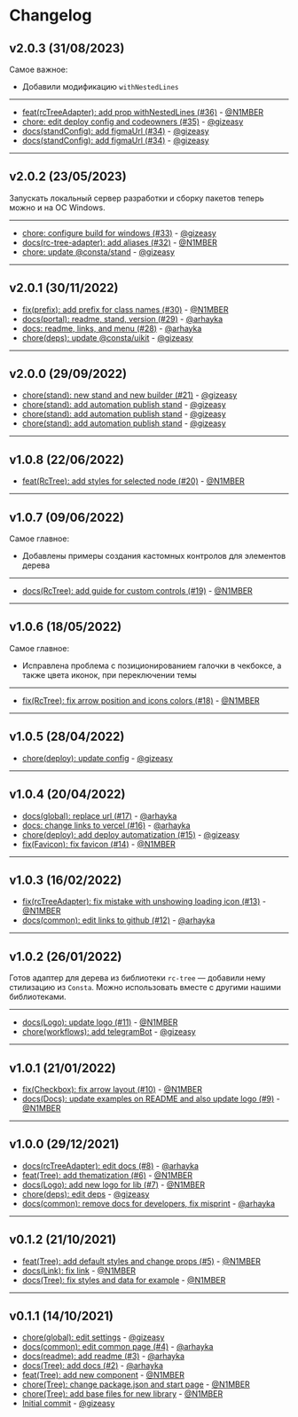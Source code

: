 # Changelog

## v2.0.3 (31/08/2023)
Самое важное:
- Добавили модификацию `withNestedLines`

---

- [feat(rcTreeAdapter): add prop withNestedLines (#36)](https://github.com/consta-design-system/rc-tree-adapter/commit/db38b93e87004b689223cf5877e6c246c039821d) - [@N1MBER](https://github.com/N1MBER)
- [chore: edit deploy config and codeowners (#35)](https://github.com/consta-design-system/rc-tree-adapter/commit/b99eb7532287220e9de256202cd9f5a28ae848f4) - [@gizeasy](https://github.com/gizeasy)
- [docs(standConfig): add figmaUrl (#34)](https://github.com/consta-design-system/rc-tree-adapter/commit/dd526962f758997adc232dcdf0f058aa9dd7798f) - [@gizeasy](https://github.com/gizeasy)
- [docs(standConfig): add figmaUrl (#34)](https://github.com/consta-design-system/rc-tree-adapter/commit/38d7b736ea248505e087c4886e454174588f7268) - [@gizeasy](https://github.com/gizeasy)

--------------------

## v2.0.2 (23/05/2023)
Запускать локальный сервер разработки и сборку пакетов теперь можно и на ОС Windows.

---

- [chore: configure build for windows (#33)](https://github.com/consta-design-system/rc-tree-adapter/commit/c2d2e4c57c4d5ff3c2e8d316b1807545c984a10c) - [@gizeasy](https://github.com/gizeasy)
- [docs(rc-tree-adapter): add aliases (#32)](https://github.com/consta-design-system/rc-tree-adapter/commit/95aa272c5c0c63ce01e575dacd561660dcd7eadb) - [@N1MBER](https://github.com/N1MBER)
- [chore: update @consta/stand](https://github.com/consta-design-system/rc-tree-adapter/commit/c7499074523285ca171a8f184d84979290d0487b) - [@gizeasy](https://github.com/gizeasy)

--------------------

## v2.0.1 (30/11/2022)
- [fix(prefix): add prefix for class names (#30)](https://github.com/consta-design-system/rc-tree-adapter/commit/a103f7060ebc1ae3bdfb9d786415fd1373a7ccc0) - [@N1MBER](https://github.com/N1MBER)
- [docs(portal): readme, stand, version (#29)](https://github.com/consta-design-system/rc-tree-adapter/commit/ff991842a75f7c6f15692ebf6f8d5e5bce06c3e9) - [@arhayka](https://github.com/arhayka)
- [docs: readme, links, and menu (#28)](https://github.com/consta-design-system/rc-tree-adapter/commit/733e0a80fd6cd9b9df9f530a9a01e5bb817d15aa) - [@arhayka](https://github.com/arhayka)
- [chore(deps): update @consta/uikit](https://github.com/consta-design-system/rc-tree-adapter/commit/6d77975de15ca6a2a8780d914c6f708539412b01) - [@gizeasy](https://github.com/gizeasy)

--------------------

## v2.0.0 (29/09/2022)
- [chore(stand): new stand and new builder (#21)](https://github.com/consta-design-system/rc-tree-adapter/commit/55c07cdffdf5aa8def4f65b12b955efd73d11b84) - [@gizeasy](https://github.com/gizeasy)
- [chore(stand): add automation publish stand](https://github.com/consta-design-system/rc-tree-adapter/commit/c4ef67888b448c68a4bfea7fc71761a6f9f6ddff) - [@gizeasy](https://github.com/gizeasy)
- [chore(stand): add automation publish stand](https://github.com/consta-design-system/rc-tree-adapter/commit/1c9be2751bc6f27ed6d5a5612c31f1d4ffe94062) - [@gizeasy](https://github.com/gizeasy)
- [chore(stand): add automation publish stand](https://github.com/consta-design-system/rc-tree-adapter/commit/4d853bf5e31d98886093cb216b04d7b806fdbdcf) - [@gizeasy](https://github.com/gizeasy)

--------------------

## v1.0.8 (22/06/2022)
- [feat(RcTree): add styles for selected node (#20)](https://github.com/consta-design-system/rc-tree-adapter/commit/866279f72276bd3c5d871550f16ab4bf929dbe07) - [@N1MBER](https://github.com/N1MBER)

--------------------

## v1.0.7 (09/06/2022)
Самое главное:
* Добавлены примеры создания кастомных контролов для элементов дерева

---

- [docs(RcTree): add guide for custom controls (#19)](https://github.com/consta-design-system/rc-tree-adapter/commit/1874933b154710f49024a5558c755717a3a6f54e) - [@N1MBER](https://github.com/N1MBER)

--------------------

## v1.0.6 (18/05/2022)
Самое главное:
- Исправлена проблема с позиционированием галочки в чекбоксе, а также цвета иконок, при переключении темы

---

- [fix(RcTree): fix arrow position and icons colors (#18)](https://github.com/consta-design-system/rc-tree-adapter/commit/6c94abe2276da9f6b659e2259d47b9e3baad3697) - [@N1MBER](https://github.com/N1MBER)

--------------------

## v1.0.5 (28/04/2022)
- [chore(deploy): update config](https://github.com/consta-design-system/rc-tree-adapter/commit/16a71a6cd8e1fb0044dd7ccba0aa571f98dba4ca) - [@gizeasy](https://github.com/gizeasy)

--------------------

## v1.0.4 (20/04/2022)
- [docs(global): replace url (#17)](https://github.com/consta-design-system/rc-tree-adapter/commit/9d7687d2d405de0f6442256400c35b351016c921) - [@arhayka](https://github.com/arhayka)
- [docs: change links to vercel (#16)](https://github.com/consta-design-system/rc-tree-adapter/commit/297b04b2ab1add45c8404b08401a016bd68058c1) - [@arhayka](https://github.com/arhayka)
- [chore(deploy): add deploy automatization (#15)](https://github.com/consta-design-system/rc-tree-adapter/commit/8e65a2e628b9b0fc20a2ae08c63349a020039d19) - [@gizeasy](https://github.com/gizeasy)
- [fix(Favicon): fix favicon (#14)](https://github.com/consta-design-system/rc-tree-adapter/commit/c7d36d857765d2ce3b3fbe123c24e0b3963937ee) - [@N1MBER](https://github.com/N1MBER)

--------------------

## v1.0.3 (16/02/2022)
- [fix(rcTreeAdapter): fix mistake with unshowing loading icon (#13)](https://github.com/consta-design-system/rc-tree-adapter/commit/77f37156e1005e8bbe1e1422aaa1c412df84e2f4) - [@N1MBER](https://github.com/N1MBER)
- [docs(common): edit links to github (#12)](https://github.com/consta-design-system/rc-tree-adapter/commit/33ff21f4232e22b569fd04a8c5a7591591e7868e) - [@arhayka](https://github.com/arhayka)

--------------------

## v1.0.2 (26/01/2022)
Готов адаптер для дерева из библиотеки `rc-tree` — добавили нему стилизацию из `Consta`. Можно использовать вместе с другими нашими библиотеками.

---

- [docs(Logo): update logo (#11)](https://github.com/consta-design-system/rc-tree-adapter/commit/1d418d9540cdbc697260c50a6ad6e97f65fb32d5) - [@N1MBER](https://github.com/N1MBER)
- [chore(workflows): add telegramBot](https://github.com/consta-design-system/rc-tree-adapter/commit/6585e1a5fafd8e0fc65ceb992acaadfa0f596f00) - [@gizeasy](https://github.com/gizeasy)

--------------------

## v1.0.1 (21/01/2022)
- [fix(Checkbox): fix arrow layout (#10)](https://github.com/consta-design-system/rc-tree-adapter/commit/94e452fd22c6ddb6360f64a2c77e04ebb57fcf73) - [@N1MBER](https://github.com/N1MBER)
- [docs(Docs): update examples on README and also update logo (#9)](https://github.com/consta-design-system/rc-tree-adapter/commit/239c15f14af4ebdb9229c545396bf8297472c711) - [@N1MBER](https://github.com/N1MBER)

--------------------

## v1.0.0 (29/12/2021)
- [docs(rcTreeAdapter): edit docs (#8)](https://github.com/gazprom-neft/rc-tree-adapter/commit/1cf4521188e745cc043e9d2034e2bbac9bd342da) - [@arhayka](https://github.com/arhayka)
- [feat(Tree): add thematization (#6)](https://github.com/gazprom-neft/rc-tree-adapter/commit/738d2d264616c7fea5f466fcf55393387b819914) - [@N1MBER](https://github.com/N1MBER)
- [docs(Logo): add new logo for lib (#7)](https://github.com/gazprom-neft/rc-tree-adapter/commit/c8c3e7833b4f336943c70dbd1382f9bcb41d10c4) - [@N1MBER](https://github.com/N1MBER)
- [chore(deps): edit deps](https://github.com/gazprom-neft/rc-tree-adapter/commit/419072a71ed1747a5a484efaa849be6c491314e6) - [@gizeasy](https://github.com/gizeasy)
- [docs(common): remove docs for developers, fix misprint](https://github.com/gazprom-neft/rc-tree-adapter/commit/d7d3bc9e97a6395edcdf1f5e40aa565cac5c126e) - [@arhayka](https://github.com/arhayka)

--------------------

## v0.1.2 (21/10/2021)
- [feat(Tree): add default styles and change props (#5)](https://github.com/gazprom-neft/tree/commit/23c915e754e00f0afab809a806c4a018dbdeb046) - [@N1MBER](https://github.com/N1MBER)
- [docs(Link): fix link](https://github.com/gazprom-neft/tree/commit/b4dfd82787293b45ef2446f6940d48cacb1bd851) - [@N1MBER](https://github.com/N1MBER)
- [docs(Tree): fix styles and data for example](https://github.com/gazprom-neft/tree/commit/c6d10a41e00fb7a43482dfa20d3d23e5e4f1150e) - [@N1MBER](https://github.com/N1MBER)

--------------------

## v0.1.1 (14/10/2021)
- [chore(global): edit settings](https://github.com/gazprom-neft/tree/commit/81f99436aef1c095b3b2c13f53fb7d59837cec88) - [@gizeasy](https://github.com/gizeasy)
- [docs(common): edit common page (#4)](https://github.com/gazprom-neft/tree/commit/4b083116fdfb6a974241f05d8e5f706c75dd12e3) - [@arhayka](https://github.com/arhayka)
- [docs(readme): add readme (#3)](https://github.com/gazprom-neft/tree/commit/de8c56950b63781a797aa536dfbf0bdd50477d25) - [@arhayka](https://github.com/arhayka)
- [docs(Tree): add docs (#2)](https://github.com/gazprom-neft/tree/commit/59c98539b2a33c8f38fce7db089187844c4fd3c4) - [@arhayka](https://github.com/arhayka)
- [feat(Tree): add new component](https://github.com/gazprom-neft/tree/commit/1ce726e56c8b765ac464d6fc3b12b87eccc39a34) - [@N1MBER](https://github.com/N1MBER)
- [chore(Tree): change package.json and start page](https://github.com/gazprom-neft/tree/commit/00644d1996cbc992a60b8092b965ad0faa535a28) - [@N1MBER](https://github.com/N1MBER)
- [chore(Tree): add base files for new library](https://github.com/gazprom-neft/tree/commit/1d4e5d4fd88b184621bda94450f929e1e9c77089) - [@N1MBER](https://github.com/N1MBER)
- [Initial commit](https://github.com/gazprom-neft/tree/commit/9c8a08668b694640475eb669e950d6530f7b0fac) - [@gizeasy](https://github.com/gizeasy)
